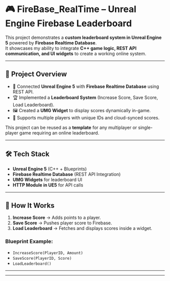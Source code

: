 # 🎮 FireBase_RealTime – Unreal Engine Firebase Leaderboard

This project demonstrates a **custom leaderboard system in Unreal Engine 5** powered by **Firebase Realtime Database**.  
It showcases my ability to integrate **C++ game logic, REST API communication, and UI widgets** to create a working online system.

---

## 🚀 Project Overview
- 🔗 Connected **Unreal Engine 5** with **Firebase Realtime Database** using REST API.  
- 🏆 Implemented a **Leaderboard System** (Increase Score, Save Score, Load Leaderboard).  
- 🖼️ Created a **UMG Widget** to display scores dynamically in-game.  
- 📡 Supports multiple players with unique IDs and cloud-synced scores.  

This project can be reused as a **template** for any multiplayer or single-player game requiring an online leaderboard.

---

## 🛠️ Tech Stack
- **Unreal Engine 5** (C++ + Blueprints)  
- **Firebase Realtime Database** (REST API Integration)  
- **UMG Widgets** for leaderboard UI  
- **HTTP Module in UE5** for API calls  

---

## 📌 How It Works
1. **Increase Score** → Adds points to a player.  
2. **Save Score** → Pushes player score to Firebase.  
3. **Load Leaderboard** → Fetches and displays scores inside a widget.  

### Blueprint Example:
- `IncreaseScore(PlayerID, Amount)`
- `SaveScore(PlayerID, Score)`
- `LoadLeaderboard()`

---


---

